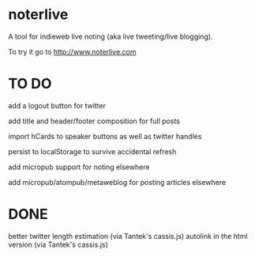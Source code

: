 noterlive
=========

A tool for indieweb live noting (aka live tweeting/live blogging).

To try it go to http://www.noterlive.com

TO DO
=====
add a logout button for twitter

add title and header/footer composition for full posts

import hCards to speaker buttons as well as twitter handles

persist to localStorage to survive accidental refresh

add micropub support for noting elsewhere

add micropub/atompub/metaweblog for posting articles elsewhere

DONE
====
better twitter length estimation (via Tantek's cassis.js)
autolink in the html version (via Tantek's cassis.js)
